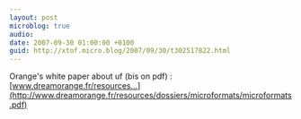 ```yaml
---
layout: post
microblog: true
audio: 
date: 2007-09-30 01:00:00 +0100
guid: http://xtof.micro.blog/2007/09/30/t302517822.html
---
```

Orange's white paper about uf (bis on pdf) : [www.dreamorange.fr/resources...](http://www.dreamorange.fr/resources/dossiers/microformats/microformats.pdf)
